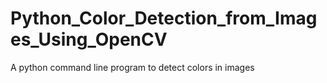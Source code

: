 # Python_Color_Detection_from_Images_Using_OpenCV
A python command line program to detect colors in images
